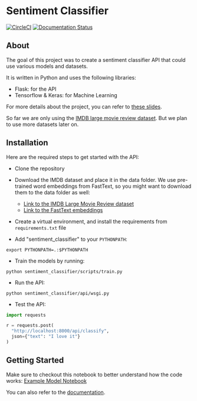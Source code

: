 # Sentiment Classifier

[![CircleCI](https://circleci.com/gh/ericdaat/sentiment-classifier/tree/master.svg?style=svg)](https://circleci.com/gh/ericdaat/sentiment-classifier/tree/master)
[![Documentation Status](https://readthedocs.org/projects/sentiment-classifier-api/badge/?version=latest)](https://sentiment-classifier-api.readthedocs.io/en/latest/?badge=latest)

## About

The goal of this project was to create a sentiment classifier
API that could use various models and datasets.

It is written in Python and uses the following libraries:

- Flask: for the API
- Tensorflow & Keras: for Machine Learning

For more details about the project, you can refer to
[these slides](https://github.com/ericdaat/slides/blob/master/sentiment_classifier_api.pdf).

So far we are only using the [IMDB large movie review dataset](http://ai.stanford.edu/~amaas/data/sentiment/). But we plan to use more datasets later on.

## Installation

Here are the required steps to get started with the API:

- Clone the repository

- Download the IMDB dataset and place it in the data folder.
We use pre-trained word embeddings from FastText, so you might
want to download them to the data folder as well:

  - [Link to the IMDB Large Movie Review dataset](http://ai.stanford.edu/~amaas/data/sentiment/aclImdb_v1.tar.gz)
  - [Link to the FastText embeddings](https://dl.fbaipublicfiles.com/fasttext/vectors-english/wiki-news-300d-1M.vec.zip)

- Create a virtual environment, and install the requirements
from `requirements.txt` file

- Add "sentiment_classifier" to your `PYTHONPATH`:

``` text
export PYTHONPATH=.:$PYTHONPATH
```

- Train the models by running:

``` text
python sentiment_classifier/scripts/train.py
```

- Run the API:

``` text
python sentiment_classifier/api/wsgi.py
```

- Test the API:

``` python
import requests

r = requests.post(
  "http://localhost:8000/api/classify",
  json={"text": "I love it"}
)
```

## Getting Started

Make sure to checkout this notebook to better understand how the code works: [Example Model Notebook](./sentiment_classifier/notebooks/example_model.ipynb)

You can also refer to the [documentation](https://sentiment-classifier-api.readthedocs.io/en/latest/?badge=latest).
